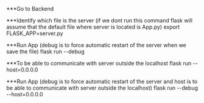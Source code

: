 ***Go to Backend

***Identify which file is the server (if we dont run this command flask will assume that the default file where server is located is App.py)
export FLASK_APP=server.py

***Run App (debug is to force automatic restart of the server when we save the file)
flask run --debug

***To be able to communicate with server outside the localhost
flask run --host=0.0.0.0

***Run App (debug is to force automatic restart of the server and host is to be able to communicate with server outside the localhost)
flask run --debug --host=0.0.0.0